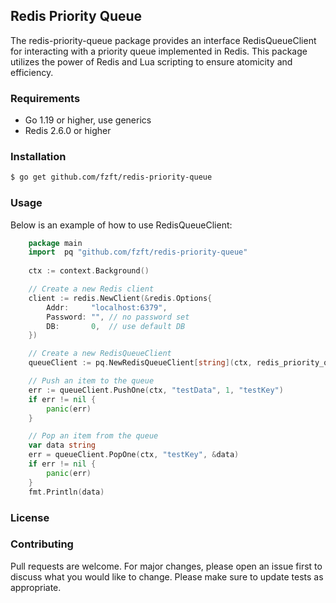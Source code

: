 ## Redis Priority Queue
The redis-priority-queue package provides an interface RedisQueueClient for interacting with a priority queue implemented in Redis. This package utilizes the power of Redis and Lua scripting to ensure atomicity and efficiency.

### Requirements

- Go 1.19 or higher, use generics
- Redis 2.6.0 or higher

### Installation

```bash
$ go get github.com/fzft/redis-priority-queue
```

### Usage

Below is an example of how to use RedisQueueClient:

```go
    package main
    import  pq "github.com/fzft/redis-priority-queue"
    
    ctx := context.Background()

    // Create a new Redis client
    client := redis.NewClient(&redis.Options{
        Addr:     "localhost:6379",
        Password: "", // no password set
        DB:       0,  // use default DB
    })

    // Create a new RedisQueueClient
    queueClient := pq.NewRedisQueueClient[string](ctx, redis_priority_queue.SerializerJson, client)

    // Push an item to the queue
    err := queueClient.PushOne(ctx, "testData", 1, "testKey")
    if err != nil {
        panic(err)
    }

    // Pop an item from the queue
    var data string
    err = queueClient.PopOne(ctx, "testKey", &data)
    if err != nil {
        panic(err)
    }
    fmt.Println(data)
```

### License

### Contributing
Pull requests are welcome. For major changes, please open an issue first to discuss what you would like to change. Please make sure to update tests as appropriate.


